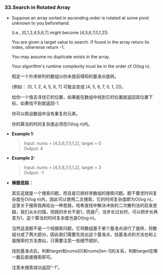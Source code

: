 ### 33.Search in Rotated Array

* 
  Suppose an array sorted in ascending order is rotated at some pivot unknown to you beforehand.

  (i.e., [0,1,2,4,5,6,7] might become [4,5,6,7,0,1,2]).

  You are given a target value to search. If found in the array return its index, otherwise return -1.

  You may assume no duplicate exists in the array.

  Your algorithm's runtime complexity must be in the order of O(log n).

  假定一个升序排列的数组以你未提前得知的基准点旋转。

  (例如： [0, 1, 2, 4, 5, 6, 7] 可能会变成 [4, 5, 6, 7, 0, 1, 2])。

  给你一个值去寻找它的位置，如果能在数组中找到它的位置就返回其位置下标，如果找不到就返回-1.

  你可以假设数组中没有重复的元素。

  你的算法的时间复杂度必须在O(log n)内。

* **Example 1:**

  >Input: nums = [4,5,6,7,0,1,2], target = 0<br>
  >Output: 4

* **Example 2:**

  >Input: nums = [4,5,6,7,0,1,2], target = 3<br>
  >Output: -1

* **解题思路：**

  其实这就是一个搜索问题，而且是已排好序数组的搜索问题。题干要求时间复杂度在O(log n)内，因此可以使用二叉搜索，它的时间复杂度即为O(log n)。这里关于搜索我再给出一种思路，哈希查找中解决冲突的二次散列法的启发思路，我们从头扫描，但跳的步长不是1，而是i<sup>2</sup>，当步长过长时，可以把步长再变为1，这个算法的时间复杂度也是O(log n)。

  当然这道题不是一个纯搜索问题，它将数组基于某个基准点进行了旋转，将数组分成了两大部分，因此我们需要先找出这个基准点，找基准点的方法也和上面搜索的方法类似，只需要注意一些细节就好。

  找到基准点后，判断target和nums[0]和nums[len-1]的关系，判断target在哪一截后直接搜索即可。

  注意未搜索成功返回“-1”。